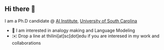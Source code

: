 ## Hi there 👋

I am a Ph.D candidate @ [AI Institute](https://sc.edu/study/colleges_schools/engineering_and_computing/research/research_centers_and_institutes/artificial_intelligence_institute/), [University of South Carolina](https://sc.edu/)

- 🎯 I am interested in analogy making and Language Modeling
- ✉️ Drop a line at thilini[at]sc[dot]edu if you are interesed in my work and collaborations

